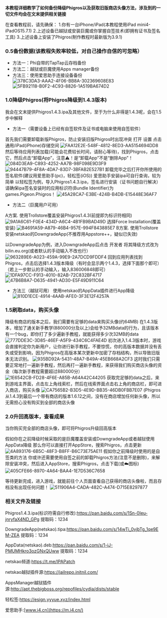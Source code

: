 **本教程详细教学了如何备份降级Phigros以及获取旧版商店头像方法，涉及到的一切文件均会在文末提供相关链接**

在查看教程前，请先确保：
1.你有一台iPhone/iPad(本教程使用iPad mini4-iPadOS15.7.1)
2.上述设备已越狱或安装巨魔或你掌握自签技术(即拥有证书及签名工具)
3.上述设备上安装了Phigros(制作教程时最新版为3.9.1)

### 0.5备份数据(该教程失败率较低，对自己操作自信的可忽略）

* 方法一：Phi自带的TapTap云存档备份
* 方法二：越狱或巨魔使用Apps manager备份
* 方法三：使用爱思助手连接设备备份
![378C3DA3-AAA2-4F06-BB8A-302369608E83](https://github.com/user-attachments/assets/f7a4302e-4ff8-4930-889a-cb6cd5b24948)
![5FB92118-B0F2-4C93-8826-1A519BA674D2](https://github.com/user-attachments/assets/a90fceff-cc81-448d-b014-2f54136c0572)

### 1.0降级Phigros(将Phigros降级到1.4.3版本)

我会在文末提供Phigros1.4.3.ipa及其他文件，至于为什么非得是1.4.3呢，会在1.5步中解释

* 方法一（需要设备上已经有自签软件及证书或电脑来使用自签软件）

首先我们需要卸载新版Phigros，防止安装旧版Phigros时出现冲突
打开 设置 点击通用/iPad(iPhone)存储空间
![FAA12E2E-548F-4812-8ED3-AA5154694DD8](https://github.com/user-attachments/assets/ee67938c-30ab-404e-b40a-7578ca4ce037)
然后等待应用列表加载(可能会花费较长时间，请耐心等待)，找到Phigros，点击它，然后点击“卸载App”，注意⚠️！是“卸载App”不是“删除App”！
![084D3EA9-C893-4252-AA7B-98F098E9D3F9](https://github.com/user-attachments/assets/ee160e93-b03e-4996-9ae6-4a88c3e9ff2f)
![94447B79-4F8A-4DA7-83D7-3BFAB2E527B1](https://github.com/user-attachments/assets/b287d8b6-b32b-49ca-9052-963adb1ec6bb)
卸载完毕之后打开你所使用的签名软件(建议用爱思助手(pc)，轻松签(iOS))
爱思助手安装ipa可自行查询，较为简单
以轻松签为例，导入Phigros1.4.3.ipa，签名进行安装（证书问题自行解决）请确保ipa签名安装时的应用标识符(Bundle Identifier)为games.Pigeon.Phigros！
![45A28CA7-E3BE-424B-B4DB-E15448E36AF7](https://github.com/user-attachments/assets/ebbbaba8-33f1-42c9-a930-561675b04c48)
* 方法二（巨魔用户可用）

A方案.
使用Trollstore覆盖安装Phigros1.4.3(前提即为标识符相同)
![9A1A6C61-F0E4-434D-A6C4-4B1FB9BAD49D](https://github.com/user-attachments/assets/bbf56f52-f748-4e50-b934-07a9cb55fe89)
选择Force Installation(覆盖安装)
![B4691A59-A879-46B4-957E-994F843885E7](https://github.com/user-attachments/assets/08538140-3449-46c9-8c28-d2dd1290cb36)
B方案.
使用Trollstore安装netskao的DowngradeApp(不推荐用Appstore++，疑似已失效)

以DowngradeApp为例，进入DowngradeApp后点击 开发者 
将其降级方式改为bilin.eu.org(或者默认的手动输入不改也行）
![963289E6-A023-459A-99E9-2A7DCD9FDDF4](https://github.com/user-attachments/assets/13052c6d-c831-4ecf-930c-971560adb08b)
回到应用列表找到Phigros，点击后选择1.4.3版本降级（有时会显示两个1.4.3，选择下面那个即可）（若上一步默认的手动输入，输入836006848即可）
![1DFA97CC-F913-4010-82AB-72C832BF4717](https://github.com/user-attachments/assets/c518c1a1-8428-4759-a205-e9c0e9b6f5b3)
![47B6B8A7-D635-4941-AD30-E5F49D911C64](https://github.com/user-attachments/assets/f16caa33-ab81-49b3-b8fe-6eb417304448)
* 方法三（越狱可用）
使用netskao的AppData插件进行App降级
![810D1ECE-4914-4AAB-AFE0-3F3E12F4257A](https://github.com/user-attachments/assets/8ecfac06-a83f-45e1-b42a-a40bb86e3770)

### 1.5刷取data，购买头像

降级有商店的版本之后，我们需要有足够的data来购买头像(约64MB)
在1.4.3版本，增加了通关新手教学(880000分及以上)会给予32MBdata的行为，且该版本有一个bug，即你打了多少遍新手教程，就能获得多少次32MB的data
![777DDE3C-3D85-46EF-A5F9-434C6C4FAE4D](https://github.com/user-attachments/assets/386f0434-a684-4ad1-8577-ebe7fa61bdb1)
初次进入1.4.3版本时，游戏会直接判定你为新用户，让你进行新手教程，不要惊慌，你的高版本数据并没有丢失或受到影响，因为Phigros在高版本某次更新中加密了存档结构，所以导致旧版本无法识别。
![935BD92A-5431-48A7-B49A-45EB668A2CF3](https://github.com/user-attachments/assets/ca5c2e12-a8d3-43e7-91e9-40f107726004)
这时我们只需要正常地打一遍新手教程，然后再打一遍新手教程，来获得我们购买商店头像的资金（每次新手教程需要超过880000分）
![1E6542CB-FD28-4F6E-A85B-A64A42C44205](https://github.com/user-attachments/assets/0fd5ae3d-a3b3-4847-ab7e-76836cacbc1a)
获取完足够的data之后，来到游戏主界面，点击左上角线索栏，然后在线索界面点击右上角的商店栏，即可进入商店，购买头像
![CA7565B2-B3D5-4E9D-BB35-46DB0FBB7E07](https://github.com/user-attachments/assets/f93d5ee7-6a27-45ae-87a4-ee78651aee80)
(Phigros从1.4.3到最后一个带有商店的版本1.6.12之间，没有在商店增加任何新头像，所以无需担心没有购买到全部的商店头像

### 2.0升回高版本，查看成果

当你购买完全部的商店头像，即可将Phigros升级回高版本

假如你在之前降级时候采取的是巨魔覆盖安装或DowngradeApp或者越狱使用AppData降级
那么你可以直接打开AppStore，搜索Phigros，点击更新
![4A893176-6B5C-48F3-B8FF-B6C73E75AE11](https://github.com/user-attachments/assets/d36c6e3b-a725-485d-a9ee-176000574a72)
假如你之前降级时使用的是自签类的方法
你或许还需要使用自签之前的卸载Phigros方法(注意不是删除)，来解除安装冲突，然后进入AppStore，搜索Phigros，点击下载(或☁️图标)
![405CFE66-8970-4A64-BAA4-1E7D536C7658](https://github.com/user-attachments/assets/4d1b1897-957a-4e99-b8b3-45b11720a7d3)

等待更新完成，进入游戏，就能前往个人页面查看自己获得的商店头像啦，而且存档没有出现任何问题！
![511906A4-CADA-482C-A474-D715E8297877](https://github.com/user-attachments/assets/6ccdead6-f402-4aeb-b3b8-1f850576257d)

### 相关文件及链接
Phigros1.4.3.ipa(标识符需自行修改):https://pan.baidu.com/s/1Sn-0Ieu-jnryfaX4ND_GPg 提取码：1234

DowngradeApp(netskao).tipa:https://pan.baidu.com/s/14wTi_0vjbTg_1qe9EM-ZEA 提取码：1234

AppData(netskao).deb:https://pan.baidu.com/s/1-iJ-PMUMHkro3ozGNxQUww 提取码：1234

netskao频道:https://t.me/IPAPatch

netskao越狱插件源:https://jailrepo.initnil.com/

AppsManager越狱插件源:http://apt.thebigboss.org/repofiles/cydia/dists/stable

轻松签:https://esign.yyyue.xyz/index.html

爱思助手:[www.i4.cn](https://m.i4.cn/)
